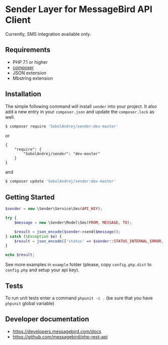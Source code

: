 # Sender Layer for MessageBird API Client

Currently, SMS integration available only.

## Requirements
- PHP 7.1 or higher
- [composer](http://getcomposer.org)
- JSON extension
- Mbstring extension

## Installation

The simple following command will install `sender` into your project. It also add a new
entry in your `composer.json` and update the `composer.lock` as well.

```bash
$ composer require 'SobolAndrej/sender:dev-master'
```

or

    {
        "require": {
            "SobolAndrej/sender": "dev-master"
        }
    }

and

```bash
$ composer update 'SobolAndrej/sender:dev-master'
```

## Getting Started

```php
$sender = new \Sender\Service\Sms(API_KEY);

try {
    $message = new \Sender\Model\Sms(FROM, MESSAGE, TO);

    $result = json_encode($sender->send($message));
} catch (\Exception $e) {
    $result = json_encode(['status' => $sender::STATUS_INTERNAL_ERROR, 'message' => $e->getMessage()]);
}

echo $result;

```

See more examples in `example` folder (please, copy `config.php.dist` to `config.php` and setup your api key).


## Tests

To run unit tests enter a command `phpunit -c .` 
(be sure that you have `phpunit` global variable)

## Developer documentation

* https://developers.messagebird.com/docs
* https://github.com/messagebird/php-rest-api
